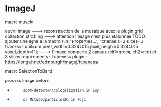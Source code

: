# ImageJ

macro muscle

ouvrir image
---> reconstruction de la mosaique avec le plugin grid collection stitching
---> attention l'image n'est plus étalonnée TODO: ajouter une ligne à la macro
run("Properties...", "channels=2 slices=3 frames=1 unit=um pixel_width=0.3244015 pixel_height=0.3244015 voxel_depth=1");
---> l'image comporte 2 canaux  (ch1=green, ch2=red) et 3 slices
requirements : Tubeness plugin : https://longair.net/edinburgh/imagej/tubeness/


macro SelectionToBand

 process image before 
 * 			spot-detector/colocalization in Icy
 * 			or Mitobo/particles2D in Fiji
